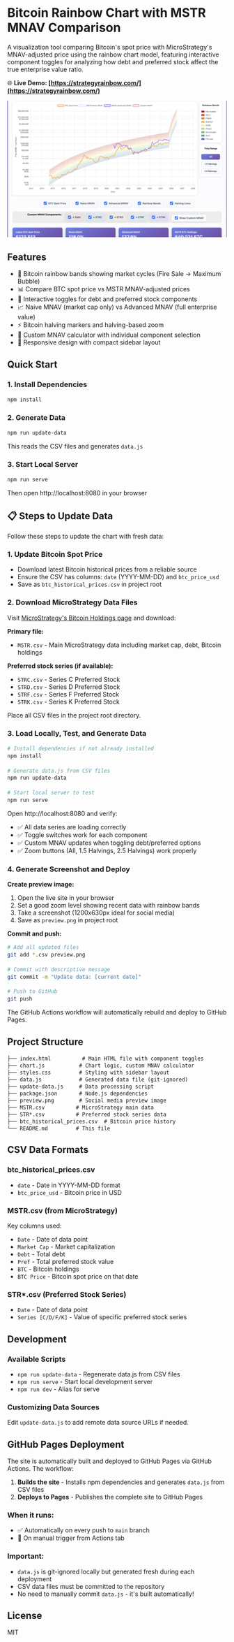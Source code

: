 # Bitcoin Rainbow Chart with MSTR MNAV Comparison

A visualization tool comparing Bitcoin's spot price with MicroStrategy's MNAV-adjusted price using the rainbow chart model, featuring interactive component toggles for analyzing how debt and preferred stock affect the true enterprise value ratio.

🌐 **Live Demo: [https://strategyrainbow.com/](https://strategyrainbow.com/)**

![BTC MNAV Rainbow Chart Preview](preview.png)

## Features

- 🌈 Bitcoin rainbow bands showing market cycles (Fire Sale → Maximum Bubble)
- 📊 Compare BTC spot price vs MSTR MNAV-adjusted prices
- 🎯 Interactive toggles for debt and preferred stock components
- 📈 Naive MNAV (market cap only) vs Advanced MNAV (full enterprise value)
- ⚡ Bitcoin halving markers and halving-based zoom
- 🔄 Custom MNAV calculator with individual component selection
- 📱 Responsive design with compact sidebar layout

## Quick Start

### 1. Install Dependencies
```bash
npm install
```

### 2. Generate Data
```bash
npm run update-data
```
This reads the CSV files and generates `data.js`

### 3. Start Local Server
```bash
npm run serve
```
Then open http://localhost:8080 in your browser

## 📋 Steps to Update Data

Follow these steps to update the chart with fresh data:

### 1. Update Bitcoin Spot Price
- Download latest Bitcoin historical prices from a reliable source
- Ensure the CSV has columns: `date` (YYYY-MM-DD) and `btc_price_usd`
- Save as `btc_historical_prices.csv` in project root

### 2. Download MicroStrategy Data Files
Visit [MicroStrategy's Bitcoin Holdings page](https://www.microstrategy.com/bitcoin-holdings) and download:

**Primary file:**
- `MSTR.csv` - Main MicroStrategy data including market cap, debt, Bitcoin holdings

**Preferred stock series (if available):**
- `STRC.csv` - Series C Preferred Stock
- `STRD.csv` - Series D Preferred Stock
- `STRF.csv` - Series F Preferred Stock
- `STRK.csv` - Series K Preferred Stock

Place all CSV files in the project root directory.

### 3. Load Locally, Test, and Generate Data
```bash
# Install dependencies if not already installed
npm install

# Generate data.js from CSV files
npm run update-data

# Start local server to test
npm run serve
```

Open http://localhost:8080 and verify:
- ✅ All data series are loading correctly
- ✅ Toggle switches work for each component
- ✅ Custom MNAV updates when toggling debt/preferred options
- ✅ Zoom buttons (All, 1.5 Halvings, 2.5 Halvings) work properly

### 4. Generate Screenshot and Deploy

**Create preview image:**
1. Open the live site in your browser
2. Set a good zoom level showing recent data with rainbow bands
3. Take a screenshot (1200x630px ideal for social media)
4. Save as `preview.png` in project root

**Commit and push:**
```bash
# Add all updated files
git add *.csv preview.png

# Commit with descriptive message
git commit -m "Update data: [current date]"

# Push to GitHub
git push
```

The GitHub Actions workflow will automatically rebuild and deploy to GitHub Pages.

## Project Structure

```
├── index.html          # Main HTML file with component toggles
├── chart.js           # Chart logic, custom MNAV calculator
├── styles.css         # Styling with sidebar layout
├── data.js            # Generated data file (git-ignored)
├── update-data.js     # Data processing script
├── package.json       # Node.js dependencies
├── preview.png        # Social media preview image
├── MSTR.csv          # MicroStrategy main data
├── STR*.csv          # Preferred stock series data
├── btc_historical_prices.csv  # Bitcoin price history
└── README.md         # This file
```

## CSV Data Formats

### btc_historical_prices.csv
- `date` - Date in YYYY-MM-DD format
- `btc_price_usd` - Bitcoin price in USD

### MSTR.csv (from MicroStrategy)
Key columns used:
- `Date` - Date of data point
- `Market Cap` - Market capitalization
- `Debt` - Total debt
- `Pref` - Total preferred stock value
- `BTC` - Bitcoin holdings
- `BTC Price` - Bitcoin spot price on that date

### STR*.csv (Preferred Stock Series)
- `Date` - Date of data point
- `Series [C/D/F/K]` - Value of specific preferred stock series

## Development

### Available Scripts
- `npm run update-data` - Regenerate data.js from CSV files
- `npm run serve` - Start local development server
- `npm run dev` - Alias for serve

### Customizing Data Sources
Edit `update-data.js` to add remote data source URLs if needed.

## GitHub Pages Deployment

The site is automatically built and deployed to GitHub Pages via GitHub Actions. The workflow:

1. **Builds the site** - Installs npm dependencies and generates `data.js` from CSV files
2. **Deploys to Pages** - Publishes the complete site to GitHub Pages

### When it runs:
- ✅ Automatically on every push to `main` branch
- 🎯 On manual trigger from Actions tab

### Important:
- `data.js` is git-ignored locally but generated fresh during each deployment
- CSV data files must be committed to the repository
- No need to manually commit `data.js` - it's built automatically!

## License

MIT
